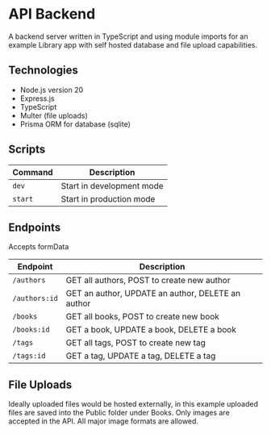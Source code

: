 # API Backend
A backend server written in TypeScript and using module imports for an example Library app with self hosted database and file upload capabilities.

## Technologies
- Node.js version 20
- Express.js
- TypeScript
- Multer (file uploads)
- Prisma ORM for database (sqlite)

## Scripts
| Command | Description |
| ------- | ----------- |
| `dev` | Start in development mode |
| `start` | Start in production mode |

## Endpoints
Accepts formData

| Endpoint | Description |
| ------- | ----------- |
| `/authors` | GET all authors, POST to create new author |
| `/authors:id` | GET an author, UPDATE an author, DELETE an author |
| `/books` | GET all books, POST to create new book |
| `/books:id` | GET a book, UPDATE a book, DELETE a book |
| `/tags` | GET all tags, POST to create new tag |
| `/tags:id` | GET a tag, UPDATE a tag, DELETE a tag |

## File Uploads
Ideally uploaded files would be hosted externally, in this example uploaded files are saved into the Public folder under Books. Only images are accepted in the API. All major image formats are allowed.
